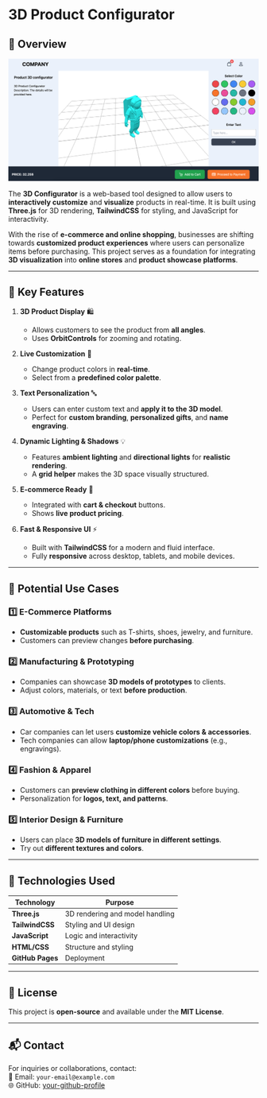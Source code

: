 # 3D Product Configurator

## 📌 Overview

![Preview](screenshots/2.png)


The **3D Configurator** is a web-based tool designed to allow users to **interactively customize** and **visualize** products in real-time. It is built using **Three.js** for 3D rendering, **TailwindCSS** for styling, and JavaScript for interactivity.

With the rise of **e-commerce and online shopping**, businesses are shifting towards **customized product experiences** where users can personalize items before purchasing. This project serves as a foundation for integrating **3D visualization** into **online stores** and **product showcase platforms**.

---

## 🎯 Key Features
1. **3D Product Display** 🛍️  
   - Allows customers to see the product from **all angles**.  
   - Uses **OrbitControls** for zooming and rotating.  

2. **Live Customization** 🎨  
   - Change product colors in **real-time**.  
   - Select from a **predefined color palette**.

3. **Text Personalization** 🔤  
   - Users can enter custom text and **apply it to the 3D model**.  
   - Perfect for **custom branding**, **personalized gifts**, and **name engraving**.

4. **Dynamic Lighting & Shadows** 💡  
   - Features **ambient lighting** and **directional lights** for **realistic rendering**.  
   - A **grid helper** makes the 3D space visually structured.

5. **E-commerce Ready** 🛒  
   - Integrated with **cart & checkout** buttons.  
   - Shows **live product pricing**.

6. **Fast & Responsive UI** ⚡  
   - Built with **TailwindCSS** for a modern and fluid interface.  
   - Fully **responsive** across desktop, tablets, and mobile devices.

---

## 🚀 Potential Use Cases
### 1️⃣ E-Commerce Platforms
- **Customizable products** such as T-shirts, shoes, jewelry, and furniture.  
- Customers can preview changes **before purchasing**.  

### 2️⃣ Manufacturing & Prototyping
- Companies can showcase **3D models of prototypes** to clients.  
- Adjust colors, materials, or text **before production**.

### 3️⃣ Automotive & Tech
- Car companies can let users **customize vehicle colors & accessories**.  
- Tech companies can allow **laptop/phone customizations** (e.g., engravings).

### 4️⃣ Fashion & Apparel
- Customers can **preview clothing in different colors** before buying.  
- Personalization for **logos, text, and patterns**.

### 5️⃣ Interior Design & Furniture
- Users can place **3D models of furniture in different settings**.  
- Try out **different textures and colors**.

---

## 📌 Technologies Used
| Technology   | Purpose |
|-------------|------------------------------------------------|
| **Three.js**  | 3D rendering and model handling |
| **TailwindCSS**  | Styling and UI design |
| **JavaScript** | Logic and interactivity |
| **HTML/CSS** | Structure and styling |
| **GitHub Pages** | Deployment |

---

## 📜 License
This project is **open-source** and available under the **MIT License**.

---

## 📬 Contact
For inquiries or collaborations, contact:  
📧 Email: `your-email@example.com`  
🌐 GitHub: [your-github-profile](https://github.com/your-username)  
